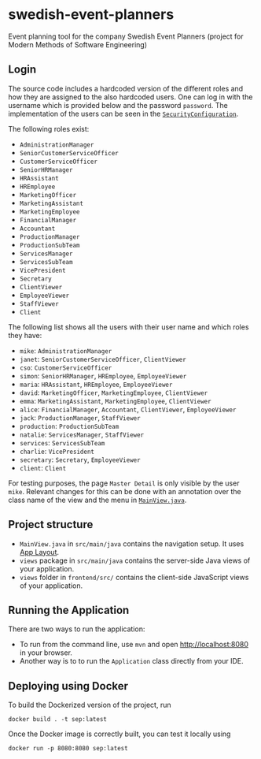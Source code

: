 # swedish-event-planners
Event planning tool for the company Swedish Event Planners (project for Modern Methods of Software Engineering)

## Login

The source code includes a hardcoded version of the different roles and how they are assigned to the also hardcoded 
users. One can log in with the username which is provided below and the password `password`. The implementation of the users can be seen in the 
[`SecurityConfiguration`](https://github.com/felix-seifert/swedish-event-planners/blob/main/src/main/java/com/felixseifert/swedisheventplanners/security/SecurityConfiguration.java).

The following roles exist:
* `AdministrationManager`
* `SeniorCustomerServiceOfficer`
* `CustomerServiceOfficer`
* `SeniorHRManager`
* `HRAssistant`
* `HREmployee`
* `MarketingOfficer`
* `MarketingAssistant`
* `MarketingEmployee`
* `FinancialManager`
* `Accountant`
* `ProductionManager`
* `ProductionSubTeam`
* `ServicesManager`
* `ServicesSubTeam`
* `VicePresident`
* `Secretary`
* `ClientViewer`
* `EmployeeViewer`
* `StaffViewer`
* `Client`

The following list shows all the users with their user name and which roles they have:
* `mike`: `AdministrationManager`
* `janet`: `SeniorCustomerServiceOfficer`, `ClientViewer`
* `cso`: `CustomerServiceOfficer`
* `simon`: `SeniorHRManager`, `HREmployee`, `EmployeeViewer`
* `maria`: `HRAssistant`, `HREmployee`, `EmployeeViewer`
* `david`: `MarketingOfficer`, `MarketingEmployee`, `ClientViewer`
* `emma`: `MarketingAssistant`, `MarketingEmployee`, `ClientViewer`
* `alice`: `FinancialManager`, `Accountant`, `ClientViewer`, `EmployeeViewer`
* `jack`: `ProductionManager`, `StaffViewer`
* `production`: `ProductionSubTeam`
* `natalie`: `ServicesManager`, `StaffViewer`
* `services`: `ServicesSubTeam`
* `charlie`: `VicePresident`
* `secretary`: `Secretary`, `EmployeeViewer`
* `client`: `Client`

For testing purposes, the page `Master Detail` is only visible by the user `mike`. Relevant changes for this can be 
done with an annotation over the class name of the view and the menu in 
[`MainView.java`](https://github.com/felix-seifert/swedish-event-planners/blob/main/src/main/java/com/felixseifert/swedisheventplanners/views/main/MainView.java).

## Project structure

- `MainView.java` in `src/main/java` contains the navigation setup. It uses [App Layout](https://vaadin.com/components/vaadin-app-layout).
- `views` package in `src/main/java` contains the server-side Java views of your application.
- `views` folder in `frontend/src/` contains the client-side JavaScript views of your application.

## Running the Application
There are two ways to run the application:  
 - To run from the command line, use `mvn` and open [http://localhost:8080](http://localhost:8080) in your browser.
 - Another way is to to run the `Application` class directly from your IDE.

## Deploying using Docker

To build the Dockerized version of the project, run

```
docker build . -t sep:latest
```

Once the Docker image is correctly built, you can test it locally using

```
docker run -p 8080:8080 sep:latest
```